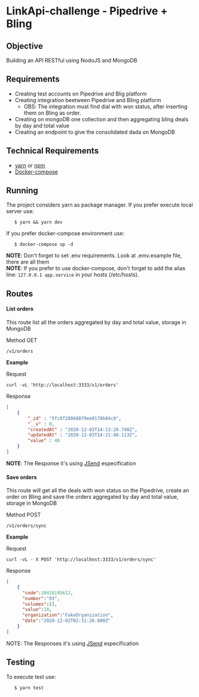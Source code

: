 # LinkApi-challenge - Pipedrive + Bling

## Objective

Building an API RESTful using NodoJS and MongoDB

## Requirements

* Creating test accounts on Pipedrive and Blig platform
* Creating integration beetween Pipedrive and Bling platform
    *   OBS: The integration must find dial with won status, after inserting them on Bling as order. 
* Creating on mongoDB one collection and then aggregating bling deals by day and total value
* Creating an endpoint to give the consolidated dada on MongoDB

## Technical Requirements

* [yarn](https://classic.yarnpkg.com/en/docs/install/#debian-stable) or [npm](https://www.npmjs.com/get-npm) 
* [Docker-compose](https://docs.docker.com/compose/install/)

## Running
The project considers yarn as package manager.
If you prefer execute local server use: 
```
   $ yarn && yarn dev
```

If you prefer docker-compose environment use: 
```
   $ docker-compose up -d
```
**NOTE**: Don't forget to set .env requirements. Look at .emv.example file, there are all them \
**NOTE**: If you prefer to use docker-compose, don't forget to add the alias line: ```127.0.0.1 app.service``` in your hosts (/etc/hosts).


## Routes

#### List orders

This route list all the orders aggregated by day and total value, storage in MongoDB

Method GET
    
```
/v1/orders
```

**Example**

Request
```
curl -vL 'http://localhost:3333/v1/orders'
```

Response

```json
[
    {
        "_id" : "5fc8f280688f9ee0170b84c0",
        "__v" : 0,
        "createdAt" : "2020-12-03T14:13:20.740Z",
        "updatedAt" : "2020-12-03T14:21:40.113Z",
        "value" : 40
    }
]
```
**NOTE**: The Response it's using [JSend](https://github.com/omniti-labs/jsend) especification

#### Save orders

This route will get all the deals with won status on the Pipedrive, create an order on Bling and save the orders aggregated by day and total value, storage in MongoDB

Method POST
    
```
/v1/orders/sync
```

**Example**

Request
```
curl -vL - X POST 'http://localhost:3333/v1/orders/sync'
```

Response

```json
[
    {
      "code":10416195612,
      "number":"93",
      "volumes":[],
      "value":10,
      "organization":"FakeOrganization",
      "date":"2020-12-02T02:31:20.000Z"
    }
]
```
NOTE: The Responses it's using [JSend](https://github.com/omniti-labs/jsend) especification

## Testing
To execute test use: 
```
   $ yarn test
```
